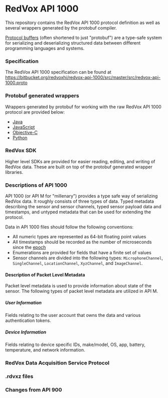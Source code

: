 # RedVox API 1000

This repository contains the RedVox API 1000 protocol definition as well as several wrappers generated by the protobuf compiler.

[Protocol buffers](https://developers.google.com/protocol-buffers) (often shortened to just "protobuf") are a type-safe system for serializing and deserializing structured data between different programming languages and systems.

### Specification

The RedVox API 1000 specification can be found at https://bitbucket.org/redvoxhi/redvox-api-1000/src/master/src/redvox-api-1000.proto

### Protobuf generated wrappers

Wrappers generated by protobuf for working with the raw RedVox API 1000 protocol are provided below:

* [Java](https://bitbucket.org/redvoxhi/redvox-api-1000/src/master/src/java/)
* [JavaScript](https://bitbucket.org/redvoxhi/redvox-api-1000/src/master/src/js/)
* [Objective-C](https://bitbucket.org/redvoxhi/redvox-api-1000/src/master/src/obj-c/)
* [Python](https://bitbucket.org/redvoxhi/redvox-api-1000/src/master/src/python/) 

### RedVox SDK

Higher level SDKs are provided for easier reading, editing, and writing of RedVox data. These are built on top of the protobuf generated wrapper libraries.

### Descriptions of API 1000 

API 1000 (or API M for "millenary") provides a type safe way of serializing RedVox data. It roughly consists of three types of data. Typed metadata describing the sensor and sensor channels, typed sensor payload data and timestamps, and untyped metadata that can be used for extending the protocol. 

Data in API 1000 files should follow the following conventions:

* All numeric types are represented as 64-bit floating point values
* All timestamps should be recorded as the number of microseconds since the [epoch](https://en.wikipedia.org/wiki/Unix_time)
* Enumerations are provided for fields that have a finite set of values
* Sensor channels are divided into the following types: `MicrophoneChannel`, `SingleChannel`, `LocationChannel`, `XyzChannel`, and `ImageChannel`.

#### Description of Packet Level Metadata

Packet level metadata is used to provide information about state of the sensor. The following types of packet level metadata are utilized in API M.

##### User Information

Fields relating to the user account that owns the data and various authentication tokens.

##### Device Information

Fields relating to device specific IDs, make/model, OS, app, battery, temperature, and network information.

 

### RedVox Data Acquisition Service Protocol

### .rdvxz files

### Changes from API 900


